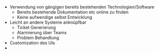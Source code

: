 - Verwendung von gängigen bereits bestehenden Technologien/Software
	- Bereits bestehende Dokumentation etc online zu finden
	- Keine aufwendige selbst Entwicklung
-  Leicht an andere Systeme anknüpfbar
	- Ticket Generierung
	- Alarmierung über Teams
	- Problem Behandlung
- Customization des UIs
- 